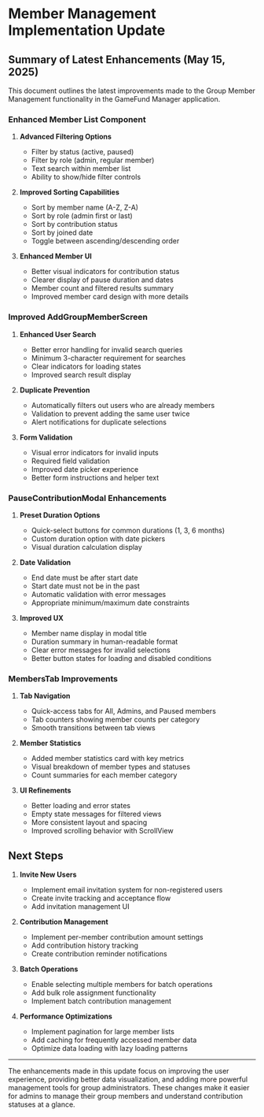 # Member Management Implementation Update

## Summary of Latest Enhancements (May 15, 2025)

This document outlines the latest improvements made to the Group Member Management functionality in the GameFund Manager application.

### Enhanced Member List Component

1. **Advanced Filtering Options**
   - Filter by status (active, paused)
   - Filter by role (admin, regular member)
   - Text search within member list
   - Ability to show/hide filter controls

2. **Improved Sorting Capabilities**
   - Sort by member name (A-Z, Z-A)
   - Sort by role (admin first or last)
   - Sort by contribution status
   - Sort by joined date
   - Toggle between ascending/descending order

3. **Enhanced Member UI**
   - Better visual indicators for contribution status
   - Clearer display of pause duration and dates
   - Member count and filtered results summary
   - Improved member card design with more details

### Improved AddGroupMemberScreen

1. **Enhanced User Search**
   - Better error handling for invalid search queries
   - Minimum 3-character requirement for searches
   - Clear indicators for loading states
   - Improved search result display

2. **Duplicate Prevention**
   - Automatically filters out users who are already members
   - Validation to prevent adding the same user twice
   - Alert notifications for duplicate selections

3. **Form Validation**
   - Visual error indicators for invalid inputs
   - Required field validation
   - Improved date picker experience
   - Better form instructions and helper text

### PauseContributionModal Enhancements

1. **Preset Duration Options**
   - Quick-select buttons for common durations (1, 3, 6 months)
   - Custom duration option with date pickers
   - Visual duration calculation display

2. **Date Validation**
   - End date must be after start date
   - Start date must not be in the past
   - Automatic validation with error messages
   - Appropriate minimum/maximum date constraints

3. **Improved UX**
   - Member name display in modal title
   - Duration summary in human-readable format
   - Clear error messages for invalid selections
   - Better button states for loading and disabled conditions

### MembersTab Improvements

1. **Tab Navigation**
   - Quick-access tabs for All, Admins, and Paused members
   - Tab counters showing member counts per category
   - Smooth transitions between tab views

2. **Member Statistics**
   - Added member statistics card with key metrics
   - Visual breakdown of member types and statuses
   - Count summaries for each member category

3. **UI Refinements**
   - Better loading and error states
   - Empty state messages for filtered views
   - More consistent layout and spacing
   - Improved scrolling behavior with ScrollView

## Next Steps

1. **Invite New Users**
   - Implement email invitation system for non-registered users
   - Create invite tracking and acceptance flow
   - Add invitation management UI

2. **Contribution Management**
   - Implement per-member contribution amount settings
   - Add contribution history tracking
   - Create contribution reminder notifications

3. **Batch Operations**
   - Enable selecting multiple members for batch operations
   - Add bulk role assignment functionality
   - Implement batch contribution management

4. **Performance Optimizations**
   - Implement pagination for large member lists
   - Add caching for frequently accessed member data
   - Optimize data loading with lazy loading patterns

---

The enhancements made in this update focus on improving the user experience, providing better data visualization, and adding more powerful management tools for group administrators. These changes make it easier for admins to manage their group members and understand contribution statuses at a glance.
